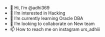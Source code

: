 - 👋 Hi, I’m @adhi369
- 👀 I’m interested in Hacking
- 🌱 I’m currently learning Oracle DBA
- 💞️ I’m looking to collaborate on New team
- 📫 How to reach me on instagram urs_adhiii

<!---
adhi369/adhi369 is a ✨ special ✨ repository because its `README.md` (this file) appears on your GitHub profile.
You can click the Preview link to take a look at your changes.
--->

